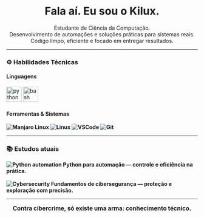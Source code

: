 <h1 align="center">Fala aí. Eu sou o Kilux.</h1>

<p align="center">
  Estudante de Ciência da Computação.<br>
  Desenvolvimento de automações e soluções práticas para sistemas reais.<br>
  Código limpo, eficiente e focado em entregar resultados.
</p>

---

### ⚙️ Habilidades Técnicas

#### Linguagens
<p align="left">
  <img src="https://cdn.jsdelivr.net/gh/devicons/devicon/icons/python/python-original.svg" height="40" alt="python" />
  <img src="https://cdn.jsdelivr.net/gh/devicons/devicon/icons/bash/bash-original.svg" height="40" alt="bash" />
</p>

#### Ferramentas & Sistemas
<p align="left" style="font-weight: bold; font-size: 1em;">
  <img src="https://img.shields.io/badge/Manjaro-35BF5C?style=for-the-badge&logo=manjaro&logoColor=white" alt="Manjaro Linux" />
  <img src="https://img.shields.io/badge/Linux-333333?style=for-the-badge&logo=linux&logoColor=white" alt="Linux" />
  <img src="https://img.shields.io/badge/Visual_Studio_Code-007ACC?style=for-the-badge&logo=visual-studio-code&logoColor=white" alt="VSCode" />
  <img src="https://img.shields.io/badge/Git-F05032?style=for-the-badge&logo=git&logoColor=white" alt="Git" />
</p>

---

### 📚 Estudos atuais

<p align="left" style="font-weight: bold; font-size: 1em;">
  <img src="https://img.shields.io/badge/Python-automation-orange?style=for-the-badge&logo=python&logoColor=white" alt="Python automation" />
  Python para automação — controle e eficiência na prática.<br><br>

  <img src="https://img.shields.io/badge/Cybersecurity-security-blue?style=for-the-badge&logo=hackthebox&logoColor=white" alt="Cybersecurity" />
  Fundamentos de cibersegurança — proteção e exploração com precisão.
</p>

---

<p align="center" style="font-weight: bold; font-size: 1.1em;">
  Contra cibercrime, só existe uma arma: conhecimento técnico.
</p>

